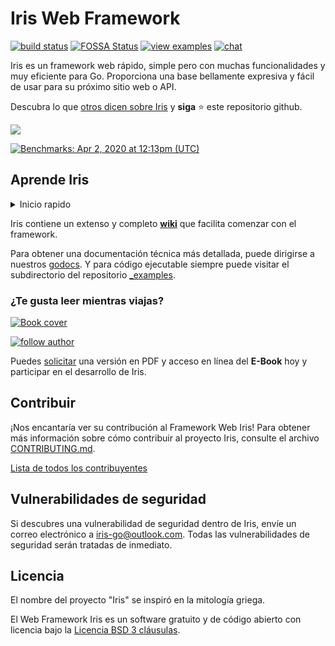 # Iris Web Framework

[![build status](https://img.shields.io/travis/kataras/iris/master.svg?style=for-the-badge&logo=travis)](https://travis-ci.org/kataras/iris) [![FOSSA Status](https://img.shields.io/badge/LICENSE%20SCAN-PASSING❤️-CD2956?style=for-the-badge&logo=fossa)](https://app.fossa.io/projects/git%2Bgithub.com%2Fkataras%2Firis?ref=badge_shield)<!--[![report card](https://img.shields.io/badge/report%20card-a%2B-ff3333.svg?style=for-the-badge)](https://goreportcard.com/report/github.com/kataras/iris)--><!--[![godocs](https://img.shields.io/badge/go-%20docs-488AC7.svg?style=for-the-badge)](https://pkg.go.dev/github.com/kataras/iris/v12@v12.2.0)--> [![view examples](https://img.shields.io/badge/learn%20by-examples-0C8EC5.svg?style=for-the-badge&logo=go)](https://github.com/kataras/iris/tree/master/_examples) [![chat](https://img.shields.io/gitter/room/iris_go/community.svg?color=7E18DD&logo=gitter&style=for-the-badge)](https://gitter.im/iris_go/community)<!--[![donate on PayPal](https://img.shields.io/badge/support-PayPal-blue.svg?style=for-the-badge)](https://www.paypal.me/kataras)--><!-- [![release](https://img.shields.io/badge/release%20-v12.0-0077b3.svg?style=for-the-badge)](https://github.com/kataras/iris/releases) -->

Iris es un framework web rápido, simple pero con muchas funcionalidades y muy eficiente para Go. Proporciona una base bellamente expresiva y fácil de usar para su próximo sitio web o API.

Descubra lo que [otros dicen sobre Iris](https://iris-go.com/testimonials/) y **siga** :star: este repositorio github.

[![](https://media.giphy.com/media/j5WLmtvwn98VPrm7li/giphy.gif)](https://iris-go.com/testimonials/)

[![Benchmarks: Apr 2, 2020 at 12:13pm (UTC)](https://iris-go.com/images/benchmarks.svg)](https://github.com/kataras/server-benchmarks)

## Aprende Iris

<details>
<summary>Inicio rapido</summary>

```sh
# agrega el siguiente código en el archivo ejemplo.go
$ cat ejemplo.go
```

```go
package main

import "github.com/kataras/iris/v12"

func main() {
    app := iris.Default()
    app.Get("/ping", func(ctx iris.Context) {
        ctx.JSON(iris.Map{
            "message": "pong",
        })
    })

    app.Listen(":8080")
}
```

```sh
# ejecuta ejemplo.go y
# visita http://localhost:8080/ping en el navegador
$ go run ejemplo.go
```

> El enrutamiento es impulsado por [muxie](https://github.com/kataras/muxie), el software basado en trie más potente y rápido escrito en Go.

</details>

Iris contiene un extenso y completo **[wiki](https://github.com/kataras/iris/wiki)** que facilita comenzar con el framework.

Para obtener una documentación técnica más detallada, puede dirigirse a nuestros [godocs](https://pkg.go.dev/github.com/kataras/iris/v12@v12.2.0). Y para código ejecutable siempre puede visitar el subdirectorio del repositorio [\_examples](_examples/).

### ¿Te gusta leer mientras viajas?

<a href="https://bit.ly/iris-req-book"> <img alt="Book cover" src="https://iris-go.com/images/iris-book-cover-sm.jpg?v=12" /> </a>

[![follow author](https://img.shields.io/twitter/follow/makismaropoulos.svg?style=for-the-badge)](https://twitter.com/intent/follow?screen_name=makismaropoulos)

Puedes [solicitar](https://bit.ly/iris-req-book) una versión en PDF y acceso en línea del **E-Book** hoy y participar en el desarrollo de Iris.

## Contribuir

¡Nos encantaría ver su contribución al Framework Web Iris! Para obtener más información sobre cómo contribuir al proyecto Iris, consulte el archivo [CONTRIBUTING.md](CONTRIBUTING).

[Lista de todos los contribuyentes](https://github.com/kataras/iris/graphs/contributors)

## Vulnerabilidades de seguridad

Si descubres una vulnerabilidad de seguridad dentro de Iris, envíe un correo electrónico a [iris-go@outlook.com](mailto:iris-go@outlook.com). Todas las vulnerabilidades de seguridad serán tratadas de inmediato.

## Licencia

El nombre del proyecto "Iris" se inspiró en la mitología griega.

El Web Framework Iris es un software gratuito y de código abierto con licencia bajo la [Licencia BSD 3 cláusulas](LICENSE).

